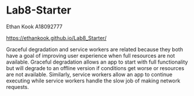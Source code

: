 # Lab8-Starter

Ethan Kook A18092777

https://ethankook.github.io/Lab8_Starter/

Graceful degradation and service workers are related because they both have a goal of improving user experience when full resources are not available. Graceful degradation allows an app to start with full functionality but will degrade to an offline version if conditions get worse or resources are not available. Similarly, service workers allow an app to continue executing while service workers handle the slow job of making network requests. 
